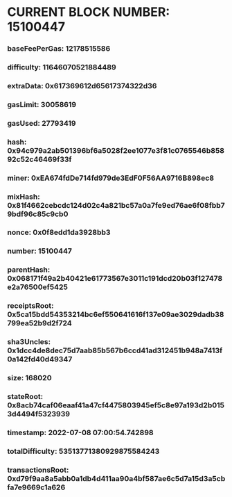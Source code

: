 # CURRENT BLOCK NUMBER: 15100447

### baseFeePerGas: 12178515586
### difficulty: 11646070521884489
### extraData: 0x617369612d65617374322d36
### gasLimit: 30058619
### gasUsed: 27793419
### hash: 0x94c979a2ab501396bf6a5028f2ee1077e3f81c0765546b85892c52c46469f33f
### miner: 0xEA674fdDe714fd979de3EdF0F56AA9716B898ec8
### mixHash: 0x81f4662cebcdc124d02c4a821bc57a0a7fe9ed76ae6f08fbb79bdf96c85c9cb0
### nonce: 0x0f8edd1da3928bb3
### number: 15100447
### parentHash: 0x068171f49a2b40421e61773567e3011c191dcd20b03f127478e2a76500ef5425
### receiptsRoot: 0x5ca15bdd54353214bc6ef550641616f137e09ae3029dadb38799ea52b9d2f724
### sha3Uncles: 0x1dcc4de8dec75d7aab85b567b6ccd41ad312451b948a7413f0a142fd40d49347
### size: 168020
### stateRoot: 0x8acb74caf06eaaf41a47cf4475803945ef5c8e97a193d2b0153d4494f5323939
### timestamp: 2022-07-08 07:00:54.742898
### totalDifficulty: 53513771380929875584243
### transactionsRoot: 0xd79f9aa8a5abb0a1db4d411aa90a4bf587ae6c5d7a15d3a5cbfa7e9669c1a626
